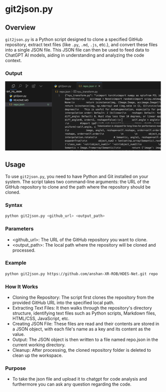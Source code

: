 # git2json.py

## Overview

`git2json.py` is a Python script designed to clone a specified GitHub repository, extract text files (like `.py`, `.md`, `.js`, etc.), and convert these files into a single JSON file. This JSON file can then be used to feed data to ChatGPT AI models, aiding in understanding and analyzing the code context.

### Output

![Alt text](image.png)

## Usage

To use `git2json.py`, you need to have Python and Git installed on your system. The script takes two command-line arguments: the URL of the GitHub repository to clone and the path where the repository should be cloned.

### Syntax

```bash
python git2json.py <github_url> <output_path>
```

### Parameters

- <github_url>: The URL of the GitHub repository you want to clone.
- <output_path>: The local path where the repository will be cloned and processed.

### Example

```bash
python git2json.py https://github.com/anshan-XR-ROB/HDES-Net.git repo
```

### How It Works

- Cloning the Repository: The script first clones the repository from the provided GitHub URL into the specified local path.
- Extracting Text Files: It then walks through the repository's directory structure, identifying text files such as Python scripts, Markdown files, HTML/CSS, JavaScript, etc.
- Creating JSON File: These files are read and their contents are stored in a JSON object, with each file's name as a key and its content as the value.
- Output: The JSON object is then written to a file named repo.json in the current working directory.
- Cleanup: After processing, the cloned repository folder is deleted to clean up the workspace.

### Purpose

- To take the json file and upload it to chatgpt for code analysis and furthermore you can ask any question regarding the code.
